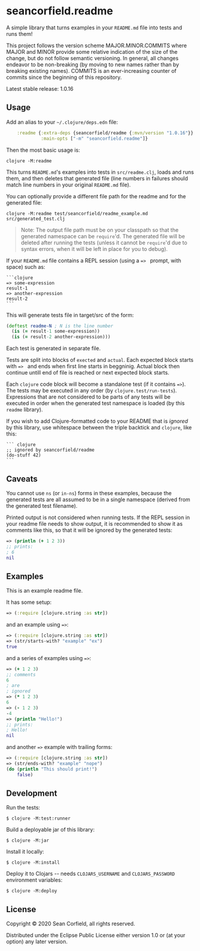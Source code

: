 # seancorfield.readme

A simple library that turns examples in your `README.md` file into tests and runs them!

This project follows the version scheme MAJOR.MINOR.COMMITS where MAJOR and MINOR provide some relative indication of the size of the change, but do not follow semantic versioning. In general, all changes endeavor to be non-breaking (by moving to new names rather than by breaking existing names). COMMITS is an ever-increasing counter of commits since the beginning of this repository.

Latest stable release: 1.0.16

## Usage

Add an alias to your `~/.clojure/deps.edn` file:

``` clojure
    :readme {:extra-deps {seancorfield/readme {:mvn/version "1.0.16"}}
             :main-opts ["-m" "seancorfield.readme"]}
```

Then the most basic usage is:

    clojure -M:readme

This turns `README.md`'s examples into tests in `src/readme.clj`, loads and runs them, and then deletes that generated file (line numbers in failures should match line numbers in your original `README.md` file).

You can optionally provide a different file path for the readme and for the generated file:

    clojure -M:readme test/seancorfield/readme_example.md src/generated_test.clj

> Note: The output file path must be on your classpath so that the generated namespace can be `require`'d. The generated file will be deleted after running the tests (unless it cannot be `require`'d due to syntax errors, when it will be left in place for you to debug).

If your `README.md` file contains a REPL session (using a `=> ` prompt, with space) such as:

    ```clojure
    => some-expression
    result-1
    => another-expression
    result-2
    ```

This will generate tests file in target/src of the form:

``` clojure
(deftest readme-N ; N is the line number
  (is (= result-1 some-expression))
  (is (= result-2 another-expression)))
```
Each test is generated in separate file. 

Tests are split into blocks of `exected` and `actual`. Each expected block starts with `=> ` and ends 
when first line starts in beggninig. Actual block then continue untill end of file is reached or
next expected block starts. 

Each `clojure` code block will become a standalone test (if it contains `=>`). The tests may be executed in any order (by `clojure.test/run-tests`). Expressions that are not considered to be parts of any tests will be executed in order when the generated test namespace is loaded (by this `readme` library).

If you wish to add Clojure-formatted code to your README that is _ignored_ by this library, use whitespace between the triple backtick and `clojure`, like this:

    ``` clojure
    ;; ignored by seancorfield/readme
    (do-stuff 42)
    ```

## Caveats

You cannot use `ns` (or `in-ns`) forms in these examples, because the generated tests are all assumed to be in a single namespace (derived from the generated test filename).

Printed output is not considered when running tests. If the REPL session in your readme file needs to show output, it is recommended to show it as comments like this, so that it will be ignored by the generated tests:

```clojure
=> (println (+ 1 2 3))
;; prints:
; 6
nil
```

## Examples
This is an example readme file.

It has some setup:

```clojure
=> (:require [clojure.string :as str])
```

and an example using `=>`:

```clojure
=> (:require [clojure.string :as str])
=> (str/starts-with? "example" "ex")
true
```

and a series of examples using `=>`:

```clojure
=> (+ 1 2 3)
;; comments
6
; are
; ignored
=> (* 1 2 3)
6
=> (- 1 2 3)
-4
=> (println "Hello!")
;; prints:
; Hello!
nil
```

and another `=>` example with trailing forms:

```clojure
=> (:require [clojure.string :as str])
=> (str/ends-with? "example" "nope")
(do (println "This should print!")
    false)
```


## Development

Run the tests:

    $ clojure -M:test:runner

Build a deployable jar of this library:

    $ clojure -M:jar

Install it locally:

    $ clojure -M:install

Deploy it to Clojars -- needs `CLOJARS_USERNAME` and `CLOJARS_PASSWORD` environment variables:

    $ clojure -M:deploy

## License

Copyright © 2020 Sean Corfield, all rights reserved.

Distributed under the Eclipse Public License either version 1.0 or (at
your option) any later version.
